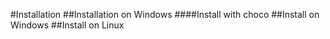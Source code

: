 #Installation
##Installation on Windows
####Install with choco
##Install on Windows
##Install on Linux